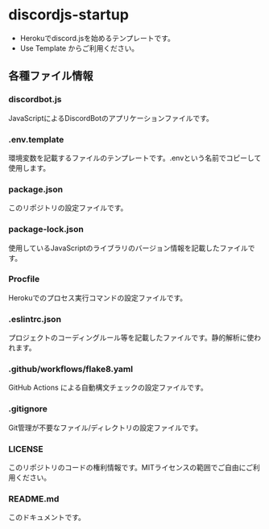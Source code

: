 # discordjs-startup
- Herokuでdiscord.jsを始めるテンプレートです。
- Use Template からご利用ください。

## 各種ファイル情報

### discordbot.js
JavaScriptによるDiscordBotのアプリケーションファイルです。

### .env.template
環境変数を記載するファイルのテンプレートです。.envという名前でコピーして使用します。

### package.json
このリポジトリの設定ファイルです。

### package-lock.json
使用しているJavaScriptのライブラリのバージョン情報を記載したファイルです。

### Procfile
Herokuでのプロセス実行コマンドの設定ファイルです。

### .eslintrc.json
プロジェクトのコーディングルール等を記載したファイルです。静的解析に使われます。

### .github/workflows/flake8.yaml
GitHub Actions による自動構文チェックの設定ファイルです。

### .gitignore
Git管理が不要なファイル/ディレクトリの設定ファイルです。

### LICENSE
このリポジトリのコードの権利情報です。MITライセンスの範囲でご自由にご利用ください。

### README.md
このドキュメントです。
